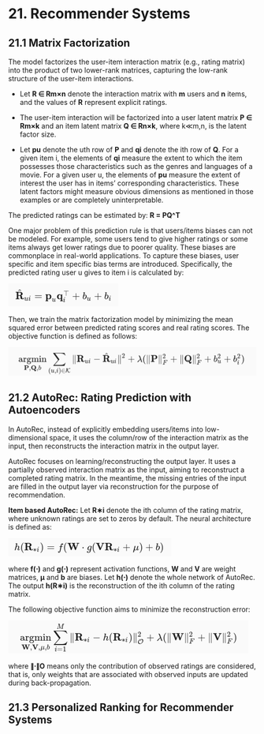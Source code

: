 # 21. Recommender Systems

## 21.1 Matrix Factorization
The model factorizes the user-item interaction matrix (e.g., rating matrix) into the product of two lower-rank matrices, capturing the low-rank structure of the user-item interactions.

- Let **R ∈ Rm×n** denote the interaction matrix with **m** users and **n** items, and the values of **R** represent explicit ratings.

- The user-item interaction will be factorized into a user latent matrix **P ∈ Rm×k** and an item latent matrix **Q ∈ Rn×k**, where k≪m,n, is the latent factor size.

- Let **pu** denote the uth row of **P** and **qi** denote the ith row of **Q**. For a given item i, the elements of **qi** measure the extent to which the item possesses those characteristics such as the genres and languages of a movie. For a given user u, the elements of **pu** measure the extent of interest the user has in items’ corresponding characteristics. These latent factors might measure obvious dimensions as mentioned in those examples or are completely uninterpretable.

The predicted ratings can be estimated by: **R = PQ^T**

One major problem of this prediction rule is that users/items biases can not be modeled. For example, some users tend to give higher ratings or some items always get lower ratings due to poorer quality. These biases are commonplace in real-world applications. To capture these biases, user specific and item specific bias terms are introduced. Specifically, the predicted rating user u gives to item i is calculated by:

![](imgs/bias.png)

Then, we train the matrix factorization model by minimizing the mean squared error between predicted rating scores and real rating scores. The objective function is defined as follows:

![](imgs/objective.png)

## 21.2 AutoRec: Rating Prediction with Autoencoders
In AutoRec, instead of explicitly embedding users/items into low-dimensional space, it uses the column/row of the interaction matrix as the input, then reconstructs the interaction matrix in the output layer.

AutoRec focuses on learning/reconstructing the output layer. It uses a partially observed interaction matrix as the input, aiming to reconstruct a completed rating matrix. In the meantime, the missing entries of the input are filled in the output layer via reconstruction for the purpose of recommendation.

**Item based AutoRec:**
Let **R∗i** denote the ith column of the rating matrix, where unknown ratings are set to zeros by default. The neural architecture is defined as:

![](imgs/model.png)

where **f(⋅)** and **g(⋅)** represent activation functions, **W** and **V** are weight matrices, **μ** and **b** are biases. Let **h(⋅)** denote the whole network of AutoRec. The output **h(R∗i)** is the reconstruction of the ith column of the rating matrix.

The following objective function aims to minimize the reconstruction error:

![](imgs/objective2.png)

where **∥⋅∥O** means only the contribution of observed ratings are considered, that is, only weights that are associated with observed inputs are updated during back-propagation.

## 21.3 Personalized Ranking for Recommender Systems
